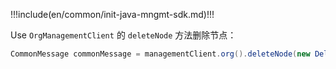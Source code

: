 !!!include(en/common/init-java-mngmt-sdk.md)!!!

Use `OrgManagementClient` 的 `deleteNode` 方法删除节点：

```java
CommonMessage commonMessage = managementClient.org().deleteNode(new DeleteNodeParam("orgId", "nodeId")).execute();
```
